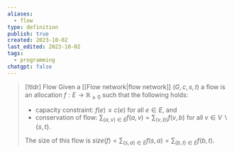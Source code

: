 ```yaml
---
aliases:
  - flow
type: definition
publish: true
created: 2023-10-02
last_edited: 2023-10-02
tags:
  - programming
chatgpt: false
---
```

>[!tldr] Flow
>Given a [[Flow network|flow network]] $(G, c, s, t)$ a flow is an allocation $f: E \rightarrow \mathbb{R}_{\geq0}$ such that the following holds:
>
>- capacity constraint: $f(e) \leq c(e)$ for all $e \in E$, and
>- conservation of flow: $\sum_{(a,v) \in E} f(a,v) = \sum_{(v,b)} f(v,b)$ for all $v \in V \backslash \{s, t\}$.
>
>The size of this flow is $size(f) = \sum_{(s,a) \in E} f(s,a) = \sum_{(b,t) \in E} f(b,t)$.






